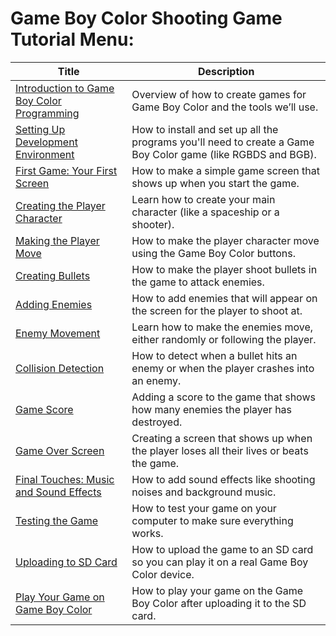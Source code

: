 # Game Boy Color Shooting Game Tutorial Menu:

| Title | Description |
|-------|-------------|
| [Introduction to Game Boy Color Programming](https://github.com/potatoscript/GameBoyColorGame/wiki/Introduction) | Overview of how to create games for Game Boy Color and the tools we’ll use. |
| [Setting Up Development Environment](https://github.com/potatoscript/GameBoyColorGame/wiki/Setup) | How to install and set up all the programs you'll need to create a Game Boy Color game (like RGBDS and BGB). |
| [First Game: Your First Screen](https://github.com/potatoscript/GameBoyColorGame/wiki/FirstScreen) | How to make a simple game screen that shows up when you start the game. |
| [Creating the Player Character](https://github.com/potatoscript/GameBoyColorGame/wiki/PlayerCharacter) | Learn how to create your main character (like a spaceship or a shooter). |
| [Making the Player Move](https://github.com/potatoscript/GameBoyColorGame/wiki/PlayerMovement) | How to make the player character move using the Game Boy Color buttons. |
| [Creating Bullets](https://github.com/potatoscript/GameBoyColorGame/wiki/Bullets) | How to make the player shoot bullets in the game to attack enemies. |
| [Adding Enemies](https://github.com/potatoscript/GameBoyColorGame/wiki/Enemies) | How to add enemies that will appear on the screen for the player to shoot at. |
| [Enemy Movement](https://github.com/potatoscript/GameBoyColorGame/wiki/EnemyMovement) | Learn how to make the enemies move, either randomly or following the player. |
| [Collision Detection](https://github.com/potatoscript/GameBoyColorGame/wiki/CollisionDetection) | How to detect when a bullet hits an enemy or when the player crashes into an enemy. |
| [Game Score](https://github.com/potatoscript/GameBoyColorGame/wiki/Score) | Adding a score to the game that shows how many enemies the player has destroyed. |
| [Game Over Screen](https://github.com/potatoscript/GameBoyColorGame/wiki/GameOverScreen) | Creating a screen that shows up when the player loses all their lives or beats the game. |
| [Final Touches: Music and Sound Effects](https://github.com/potatoscript/GameBoyColorGame/wiki/Sound) | How to add sound effects like shooting noises and background music. |
| [Testing the Game](https://github.com/potatoscript/GameBoyColorGame/wiki/Testing) | How to test your game on your computer to make sure everything works. |
| [Uploading to SD Card](https://github.com/potatoscript/GameBoyColorGame/wiki/Upload) | How to upload the game to an SD card so you can play it on a real Game Boy Color device. |
| [Play Your Game on Game Boy Color](https://github.com/potatoscript/GameBoyColorGame/wiki/PlayOnDevice) | How to play your game on the Game Boy Color after uploading it to the SD card. |
